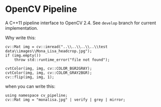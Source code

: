 OpenCV Pipeline
===============

A C++11 pipeline interface to OpenCV 2.4. See `develop` branch for current implementation.

Why write this:

    cv::Mat img = cv::imread("..\\..\\..\\..\\test data\\images\\Mona_Lisa_headcrop.jpg");
    if (img.empty())
        throw std::runtime_error("file not found");

    cvtColor(img, img, cv::COLOR_BGR2GRAY);
    cvtColor(img, img, cv::COLOR_GRAY2BGR);
    cv::flip(img, img, 1);

when you can write this:

    using namespace cv_pipeline;
    cv::Mat img = "monalisa.jpg" | verify | grey | mirror;
